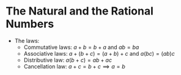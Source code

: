 # The Natural and the Rational Numbers
- The laws:
	- Commutative laws: $a+ b = b+ a$ and $ab = ba$
	- Associative laws: $a+(b+c)=(a+b)+c$ and $a(bc) = (ab)c$
	- Distributive law: $a(b+c) = ab + ac$
	- Cancellation law: $a+c = b+c \implies a =b$
